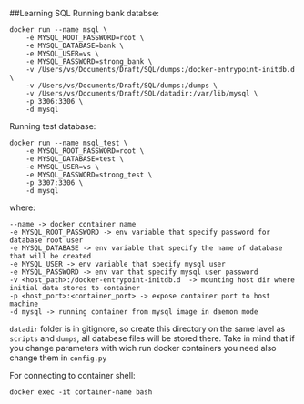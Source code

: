 ##Learning SQL
Running bank databse:
```
docker run --name msql \
    -e MYSQL_ROOT_PASSWORD=root \
    -e MYSQL_DATABASE=bank \
    -e MYSQL_USER=vs \
    -e MYSQL_PASSWORD=strong_bank \
    -v /Users/vs/Documents/Draft/SQL/dumps:/docker-entrypoint-initdb.d \
    -v /Users/vs/Documents/Draft/SQL/dumps:/dumps \
    -v /Users/vs/Documents/Draft/SQL/datadir:/var/lib/mysql \
    -p 3306:3306 \
    -d mysql 
```
Running test database:
```
docker run --name msql_test \
    -e MYSQL_ROOT_PASSWORD=root \
    -e MYSQL_DATABASE=test \
    -e MYSQL_USER=vs \
    -e MYSQL_PASSWORD=strong_test \
    -p 3307:3306 \
    -d mysql 
```
where:

	--name -> docker container name
	-e MYSQL_ROOT_PASSWORD -> env variable that specify password for database root user
	-e MYSQL_DATABASE -> env variable that specify the name of database that will be created
	-e MYSQL_USER -> env variable that specify mysql user
	-e MYSQL_PASSWORD -> env var that specify mysql user password
	-v <host_path>:/docker-entrypoint-initdb.d  -> mounting host dir where initial data stores to container
	-p <host_port>:<container_port> -> expose container port to host machine
	-d mysql -> running container from mysql image in daemon mode
	
`datadir` folder is in gitignore, so create this directory on the same lavel as `scripts` and `dumps`, all databese files will be stored there.
Take in mind that if you change parameters with wich run docker containers you need also change them in `config.py`

For connecting to container shell:
  
    docker exec -it container-name bash

